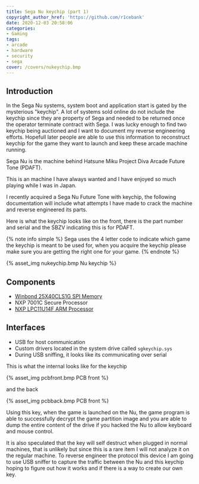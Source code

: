 ```yaml
---
title: Sega Nu keychip (part 1)
copyright_author_href: 'https://github.com/r1cebank'
date: 2020-12-03 20:58:06
categories:
- Gaming
tags:
- arcade
- hardware
- security
- sega
cover: /covers/nukeychip.bmp
---
```

## Introduction
In the Sega Nu systems, system boot and application start is gated by the mysterious "keychip". A lot of systems sold online do not include the keychip since they are property of Sega and needed to be returned once the operator terminate contract with Sega. I was lucky enough to find two keychip being auctioned and I want to document my reverse engineering efforts. Hopefull later people are able to use this information to reconstruct keychip for the game they want to launch and keep these arcade machine running.

Sega Nu is the machine behind Hatsune Miku Project Diva Arcade Future Tone (PDAFT). 

This is an machine I have always wanted and I have enjoyed so much playing while I was in Japan.

I recently acquired a Sega Nu Future Tone with keychip, the following documentation will include what attempts I have made to crack the machine and reverse engineered its parts.

Here is what the keychip looks like on the front, there is the part number and serial and the SBZV indicating this is for PDAFT.

{% note info simple %}
Sega uses the 4 letter code to indicate which game the keychip is meant to be used for, when you acquire the keychip please make sure you are getting the right one for your game.
{% endnote %}

{% asset_img nukeychip.bmp Nu keychip %}

## Components
* [Winbond 25X40CLS1G SPI Memory](https://www.winbond.com/resource-files/w25x40cl_f%2020140325.pdf)
* NXP 7001C Secure Processor
* [NXP LPC11U14F ARM Processor](https://www.nxp.com/docs/en/data-sheet/LPC11U1X.pdf)

## Interfaces
* USB for host communication
* Custom drivers located in the system drive called `sgkeychip.sys`
* During USB sniffing, it looks like its communicating over serial

This is what the internal looks like for the keychip

{% asset_img pcbfront.bmp PCB front %}

and the back

{% asset_img pcbback.bmp PCB front %}

Using this key, when the game is launched on the Nu, the game program is able to successfully decrypt the game partition image and you are able to dump the entire content of the drive if you hacked the Nu to allow keyboard and mouse control.

It is also speculated that the key will self destruct when plugged in normal machines, that is unlikely but since this is a rare item I will not analyze it on the regular machine. To reverse engineer the protocol this device I am going to use USB sniffer to capture the traffic between the Nu and this keychip hoping to figure out how it works and if there is a way to create our own key.
